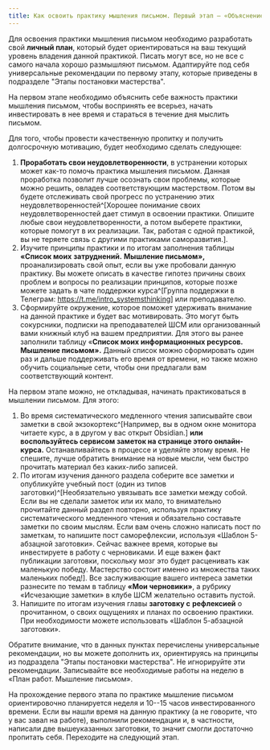 ```yaml
---
title: Как освоить практику мышления письмом. Первый этап – «Объяснение»
---
```


Для освоения практики мышления письмом необходимо разработать свой
**личный план**, который будет ориентироваться на ваш текущий уровень
владения данной практикой. Писать могут все, но не все с самого начала
хорошо размышляют письмом. Адаптируйте под себя универсальные
рекомендации по первому этапу, которые приведены в подразделе "Этапы
постановки мастерства".

На первом этапе необходимо объяснить себе важность практики мышления
письмом, чтобы воспринять ее всерьез, начать инвестировать в нее время и
стараться в течение дня мыслить письмом.

Для того, чтобы провести качественную пропитку и получить долгосрочную
мотивацию, будет необходимо сделать следующее:

1.  **Проработать свои неудовлетворенности**, в устранении которых может
    как-то помочь практика мышления письмом. Данная проработка позволит
    лучше осознать свои проблемы, которые можно решить, овладев
    соответствующим мастерством. Потом вы будете отслеживать свой
    прогресс по устранению этих
    неудовлетворенностей^[Хорошее понимание своих
    неудовлетворенностей дает стимул в освоении практики. Опишите любые
    свои неудовлетворенности, а потом выберете практики, которые помогут
    в их реализации. Так, работая с одной практикой, вы не теряете связь
    с другими практиками саморазвития.].
2.  Изучите принципы практики и по итогам заполнения таблицы **«Список
    моих** **затруднений.** **Мышление письмом»,** проанализировать свой
    опыт, если вы уже пробовали данную практику. Вы можете описать в
    качестве гипотез причины своих проблем и вопросы по реализации
    принципов, которые позже можете задать в чате поддержки
    курса^[Группа поддержки в Телеграм:
    <https://t.me/intro_systemsthinking>] или
    преподавателю.
3.  Сформируйте окружение, которое поможет удерживать внимание на данной
    практике и будет вас мотивировать. Это могут быть сокурсники,
    подписки на преподавателей ШСМ или организованный вами книжный клуб
    на вашем предприятии. Для этого вы ранее заполнили таблицу «**Список
    моих информационных ресурсов. Мышление письмом».** Данный список
    можно сформировать один раз и дальше поддерживать его время от
    времени, но также можно обучить социальные сети, чтобы они
    предлагали вам соответствующий контент.

На первом этапе можно, не откладывая, начинать практиковаться в мышлении
письмом. Для этого:

1.  Во время систематического медленного чтения записывайте свои заметки
    в свой экзокортекс^[Например, вы в одном окне
    монитора читаете курс, а в другом у вас открыт
    Obsidian.] **или воспользуйтесь сервисом заметок на
    странице этого онлайн-курса.** Останавливайтесь в процессе и
    уделяйте этому время. Не спешите, лучше обратить внимание на новые
    мысли, чем быстро прочитать материал без каких-либо записей.
2.  По итогам изучения данного раздела соберите все заметки и
    опубликуйте учебный пост (один из типов
    заготовки)^[Необязательно увязывать все заметки
    между собой. Если вы не сделали заметок или их мало, то внимательно
    прочитайте данный раздел повторно, используя практику
    систематического медленного чтения и обязательно составьте заметки
    по своим мыслям. Если вам очень сложно написать пост по заметкам, то
    напишите пост саморефлексии, используя «Шаблон 5-абзацной
    заготовки». Сейчас важнее время, которые вы инвестируете в работу с
    черновиками. И еще важен факт публикации заготовки, поскольку мозг
    это будет расценивать как маленькую победу. Мастерство состоит
    именно из множества таких маленьких побед!]. Все
    заслуживающие вашего интереса заметки разнесите по темам в таблицу
    **«Мои черновики»**, а рубрику «Исчезающие заметки» в клубе ШСМ
    желательно оставить пустой.
3.  Напишите по итогам изучения главы **заготовку с** **рефлексией** о
    прочитанном, о своих ощущениях и планах по освоению практики. При
    необходимости можете использовать «Шаблон 5-абзацной заготовки».

Обратите внимание, что в данных пунктах перечислены универсальные
рекомендации, но вы можете дополнить их, ориентируясь на принципы из
подраздела "Этапы постановки мастерства". Не игнорируйте эти
рекомендации. Записывайте все необходимые работы на неделю в «План
работ. Мышление письмом».

На прохождение первого этапа по практике мышление письмом ориентировочно
планируется неделя и 10--15 часов инвестированного времени. Если вы
нашли время на данную практику (а не говорите, что у вас завал на
работе), выполнили рекомендации и, в частности, написали две
вышеуказанных заготовки, то значит смогли достаточно пропитать себя.
Переходите на следующий этап.
